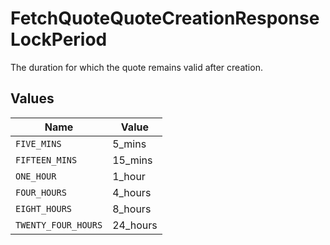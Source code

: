 # FetchQuoteQuoteCreationResponseLockPeriod

The duration for which the quote remains valid after creation.


## Values

| Name                | Value               |
| ------------------- | ------------------- |
| `FIVE_MINS`         | 5_mins              |
| `FIFTEEN_MINS`      | 15_mins             |
| `ONE_HOUR`          | 1_hour              |
| `FOUR_HOURS`        | 4_hours             |
| `EIGHT_HOURS`       | 8_hours             |
| `TWENTY_FOUR_HOURS` | 24_hours            |